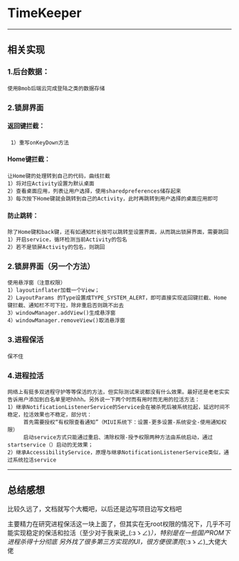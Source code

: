 # TimeKeeper


---

## 相关实现

### 1.后台数据：
    使用Bmob后端云完成登陆之类的数据存储

### 2.锁屏界面    

#### 返回键拦截：
     1）重写onKeyDown方法


#### Home键拦截：  
    让Home键的处理转到自己的代码，曲线拦截
    1）将对应Activity设置为默认桌面
    2）查看桌面应用，列表让用户选择，使用sharedpreferences储存起来
    3）每次按下Home键就会跳转到自己的Activity，此时再跳转到用户选择的桌面应用即可

#### 防止跳转：    
    除了Home键和back键，还有如通知栏长按可以跳转至设置界面，从而跳出锁屏界面，需要跳回
    1）开启service，循环检测当前Activity的包名
    2）若不是锁屏Activity的包名，则跳回

### 2.锁屏界面（另一个方法）
    使用悬浮窗（注意权限）
    1）layoutinflater加载一个View；
    2）LayoutParams 的Type设置成TYPE_SYSTEM_ALERT，即可直接实现返回键拦截、Home键拦截、通知栏不可下拉，除非重启否则跳不出去
    3）windowManager.addView()生成悬浮窗
    4）windowManager.removeView()取消悬浮窗

### 3.进程保活
    保不住

### 4.进程拉活
    网络上有挺多双进程守护等等保活的方法，但实际测试来说都没有什么效果。最好还是老老实实告诉用户添加到白名单里吧hhhh。另外说一下两个时而有用时而无用的拉活方法：
    1）继承NotificationListenerService的Service会在被杀死后被系统拉起，延迟时间不稳定，拉活效果也不稳定，部分坑：
         首先需要授权“有权限查看通知”（MIUI系统下：设置-更多设置-系统安全-使用通知权限）
         启动service方式只能通过重启、清除权限-授予权限两种方法由系统启动，通过startservice（）启动的无效果；
    2）继承AccessibilityService，原理与继承NotificationListenerService类似，通过系统拉活service

---

## 总结感想
比较久远了，文档就写个大概吧，以后还是边写项目边写文档吧

主要精力在研究进程保活这一块上面了，但其实在无root权限的情况下，几乎不可能实现稳定的保活和拉活（至少对于我来说_(:зゝ∠)_），特别是在一些国产ROM下进程杀得十分彻底
另外找了很多第三方实现的UI，很方便很漂亮_(:зゝ∠)_大佬大佬


